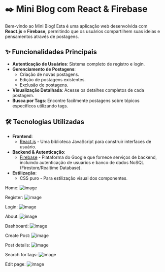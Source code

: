 # ✒️ Mini Blog com React & Firebase

Bem-vindo ao Mini Blog! Esta é uma aplicação web desenvolvida com **React.js** e **Firebase**, permitindo que os usuários compartilhem suas ideias e pensamentos através de postagens.

## ✨ Funcionalidades Principais

* **Autenticação de Usuários**: Sistema completo de registro e login.
* **Gerenciamento de Postagens**:
    * Criação de novas postagens.
    * Edição de postagens existentes.
    * Exclusão de postagens.
* **Visualização Detalhada**: Acesse os detalhes completos de cada postagem.
* **Busca por Tags**: Encontre facilmente postagens sobre tópicos específicos utilizando tags.

## 🛠️ Tecnologias Utilizadas

* **Frontend**:
    * [React.js](https://reactjs.org/) - Uma biblioteca JavaScript para construir interfaces de usuário.
* **Backend & Autenticação**:
    * [Firebase](https://firebase.google.com/) - Plataforma do Google que fornece serviços de backend, incluindo autenticação de usuários e banco de dados NoSQL (Firestore/Realtime Database).
* **Estilização**:
    * CSS puro - Para estilização visual dos componentes.

Home:
![image](https://github.com/rafconrado/mini_blog/assets/156972984/7d9c4a2f-2f71-4fea-a656-f18eb8573d55)

Register:
![image](https://github.com/rafconrado/mini_blog/assets/156972984/81623cfe-818f-4148-8949-6cd47afd6874)

Login:
![image](https://github.com/rafconrado/mini_blog/assets/156972984/e95c048a-de1d-439e-bebd-e6537e587b70)

About:
![image](https://github.com/rafconrado/mini_blog/assets/156972984/418f1c07-c74f-4286-b940-868490a40579)

Dashboard:
![image](https://github.com/rafconrado/mini_blog/assets/156972984/653e073a-0d03-4595-bd62-1f89f574cfd3)

Create Post:
![image](https://github.com/rafconrado/mini_blog/assets/156972984/0e8bd120-d89d-4ff0-b06c-c6dd21ad7982)

Post details:
![image](https://github.com/rafconrado/mini_blog/assets/156972984/ebab5afe-6b55-4e42-8426-2ee2fd7b18b7)

Search for tags:
![image](https://github.com/rafconrado/mini_blog/assets/156972984/33f4bc10-2bd0-4763-b193-763ace7a65b4)

Edit page:
![image](https://github.com/rafconrado/mini_blog/assets/156972984/e870c8ae-10af-4057-baba-bc193622e4aa)






